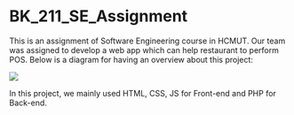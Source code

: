 # BK_211_SE_Assignment
This is an assignment of Software Engineering course in HCMUT. Our team was assigned to develop a web app which can help restaurant to perform POS. Below is a diagram for having an overview about this project:

![](https://i.imgur.com/jws7cwm.png)

In this project, we mainly used HTML, CSS, JS for Front-end and PHP for Back-end. 
